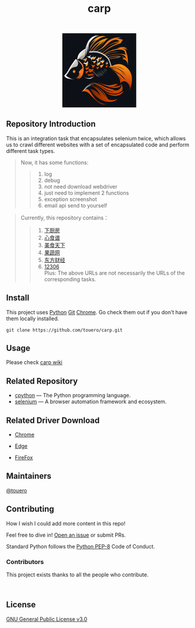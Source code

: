 <h1 align="center">carp</h1>

<p align="center">
  <a href="https://www.python.org/" ><img src="https://img.shields.io/badge/python_-%3E%3D3.8-blue" alt=""></a> 
  <a href="https://www.gnu.org/licenses/gpl-3.0.html" ><img src="https://img.shields.io/badge/license_-GPL3.0-blue" alt=""></a> 
  <a href="https://www.python.org/" ><img src="https://img.shields.io/badge/-python-grey?style=plastic&logo=python" alt=""/></a> 
  <a href="https://www.selenium.dev/"><img src="https://img.shields.io/badge/-selenium-grey?style=plastic&logo=selenium" alt=""/></a> 
  <a href="https://git-scm.com/"><img src="https://img.shields.io/badge/git-grey?style=plastic&logo=git" alt=""/></a> 
  <a href="https://www.jetbrains.com/pycharm/"><img src="https://img.shields.io/badge/-pycharm-grey?style=plastic&logo=pycharm" alt=""/></a> 
  <a href="https://www.mysql.com/"><img src="https://img.shields.io/badge/-mysql-grey?style=plastic&logo=mysql" alt=""/></a>  
</p>

<p align="center">
    <img src=.github/carp.png height="200" width="200" alt="">
</p>

## Repository Introduction

This is an integration task that encapsulates selenium twice, which allows us to crawl different websites with a set of encapsulated code and perform different task types.  

> Now, it has some functions:
>> 1. log 
>> 2. debug 
>> 3. not need download webdriver
>> 4. just need to implement 2 functions
>> 5. exception screenshot
>> 6. email api send to yourself
  
> Currently, this repository contains：
>> 1. [下厨房](https://www.xiachufang.com/) 
>> 2. [心食谱](https://www.xinshipu.com/) 
>> 3. [美食天下](https://www.meishichina.com/) 
>> 4. [果蔬网](http://www.zggswmh.com/) 
>> 5. [东方财经](https://www.eastmoney.com/) 
>> 6. [12306](https://kyfw.12306.cn/otn/resources/login.html)  
> Plus: The above URLs are not necessarily the URLs of the corresponding tasks.

## Install
This project uses [Python](https://www.python.org/) [Git](https://git-scm.com/) [Chrome](https://www.google.com/chrome/). Go check them out if you don't have them locally installed.
```shell
git clone https://github.com/touero/carp.git
```

## Usage

Please check [carp wiki](https://github.com/touero/carp/wiki)
## Related Repository

- [cpython](https://github.com/python/cpython) — The Python programming language.
- [selenium](https://github.com/SeleniumHQ/selenium) — A browser automation framework and ecosystem.

## Related Driver Download

- [Chrome](https://chromedriver.chromium.org/downloads)

- [Edge](https://developer.microsoft.com/microsoft-edge/tools/webdriver/)

- [FireFox](https://github.com/mozilla/geckodriver/releases)

## Maintainers

[@touero](https://github.com/touero)

## Contributing

How I wish I could add more content in this repo!

Feel free to dive in! [Open an issue](https://github.com/weiensong/scrapySelenium/issues) or submit PRs.

Standard Python follows the [Python PEP-8](https://peps.python.org/pep-0008/) Code of Conduct.



### Contributors

This project exists thanks to all the people who contribute.  
  
<a href="https://github.com/touero/carp/graphs/contributors">
  <img src="https://contrib.rocks/image?repo=touero/carp"  alt=""/>
</a>



## License

[GNU General Public License v3.0](https://github.com/touero/carp/blob/master/LICENSE) 

